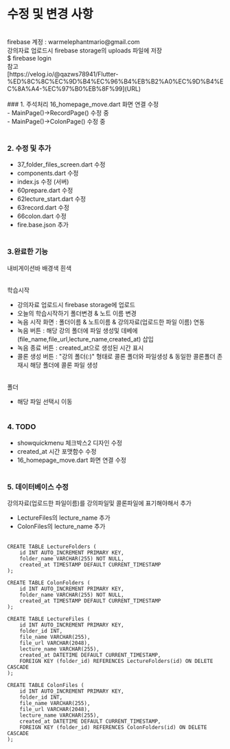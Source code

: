 # 수정 및 변경 사항
<br>
firebase 계정 : warmelephantmario@gmail.com<br>
강의자료 업로드시 firebase storage의 uploads 파일에 저장<br>
$ firebase login<br>
참고<br>
[https://velog.io/@qazws78941/Flutter-%ED%8C%8C%EC%9D%B4%EC%96%B4%EB%B2%A0%EC%9D%B4%EC%8A%A4-%EC%97%B0%EB%8F%99](URL)
<br><br>
### 1. 주석처리
16_homepage_move.dart 화면 연결 수정<br>
- MainPage()->RecordPage() 수정 중<br>
- MainPage()->ColonPage() 수정 중<br><br>

### 2. 수정 및 추가
- 37_folder_files_screen.dart 수정<br>
- components.dart 수정<br>
- index.js 수정 (서버)<br>
- 60prepare.dart 수정<br>
- 62lecture_start.dart 수정<br>
- 63record.dart 수정<br>
- 66colon.dart 수정<br>
- fire.base.json 추가<br><br>

### 3.완료한 기능
내비게이션바 배경색 흰색<br><br>

학습시작 <br>
- 강의자료 업로드시 firebase storage에 업로드 <br>
- 오늘의 학습시작하기 폴더변경 & 노트 이름 변경 <br>
- 녹음 시작 화면 : 폴더이름 & 노트이름 & 강의자료(업로드한 파일 이름) 연동<br>
- 녹음 버튼 : 해당 강의 폴더에 파일 생성및 데베에 (file_name,file_url,lecture_name,created_at) 삽입<br>
- 녹음 종료 버튼 : created_at으로 생성된 시간 표시<br>
- 콜론 생성 버튼 : "강의 폴더(:)" 형태로 콜론 폴더와 파일생성 & 동일한 콜론폴더 존재시 해당 폴더에 콜론 파일 생성<br><br>

폴더<br>
- 해당 파일 선택시 이동<br><br>

### 4. TODO
- showquickmenu 체크박스2 디자인 수정<br>
- created_at 시간 포맷함수 수정<br>
- 16_homepage_move.dart 화면 연결 수정<br><br>

### 5. 데이터베이스 수정
강의자료(업로드한 파일이름)를 강의파일및 콜론파일에 표기해야해서 추가<br>
- LectureFiles의 lecture_name 추가 <br>
- ColonFiles의 lecture_name 추가 <br><br>
```
CREATE TABLE LectureFolders (
    id INT AUTO_INCREMENT PRIMARY KEY,
    folder_name VARCHAR(255) NOT NULL,
    created_at TIMESTAMP DEFAULT CURRENT_TIMESTAMP
);

CREATE TABLE ColonFolders (
    id INT AUTO_INCREMENT PRIMARY KEY,
    folder_name VARCHAR(255) NOT NULL,
    created_at TIMESTAMP DEFAULT CURRENT_TIMESTAMP
);

CREATE TABLE LectureFiles (
    id INT AUTO_INCREMENT PRIMARY KEY,
    folder_id INT,
    file_name VARCHAR(255),
    file_url VARCHAR(2048),
    lecture_name VARCHAR(255),
    created_at DATETIME DEFAULT CURRENT_TIMESTAMP,
    FOREIGN KEY (folder_id) REFERENCES LectureFolders(id) ON DELETE CASCADE
);

CREATE TABLE ColonFiles (
    id INT AUTO_INCREMENT PRIMARY KEY,
    folder_id INT,
    file_name VARCHAR(255),
    file_url VARCHAR(2048),
    lecture_name VARCHAR(255),
    created_at DATETIME DEFAULT CURRENT_TIMESTAMP,
    FOREIGN KEY (folder_id) REFERENCES ColonFolders(id) ON DELETE CASCADE
);
```
